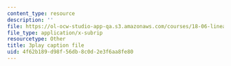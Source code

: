 ```yaml
---
content_type: resource
description: ''
file: https://ol-ocw-studio-app-qa.s3.amazonaws.com/courses/18-06-linear-algebra-spring-2010/4f62b189d98f56db8c0d2e3f6aa8fe80_9Q1q7s1jTzU.vtt
file_type: application/x-subrip
resourcetype: Other
title: 3play caption file
uid: 4f62b189-d98f-56db-8c0d-2e3f6aa8fe80
---
```


